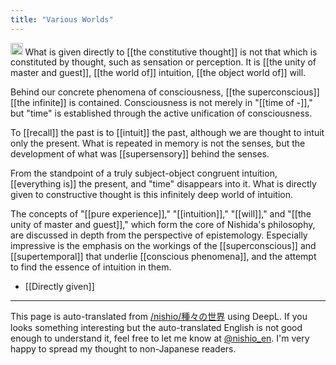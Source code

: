 ```yaml
---
title: "Various Worlds"
---
```


<img src='https://scrapbox.io/api/pages/nishio-en/claude/icon' alt='claude.icon' height="19.5"/>
What is given directly to [[the constitutive thought]] is not that which is constituted by thought, such as sensation or perception. It is [[the unity of master and guest]], [[the world of]] intuition, [[the object world of]] will.

Behind our concrete phenomena of consciousness, [[the superconscious]] [[the infinite]] is contained. Consciousness is not merely in "[[time of -]]," but "time" is established through the active unification of consciousness.

To [[recall]] the past is to [[intuit]] the past, although we are thought to intuit only the present. What is repeated in memory is not the senses, but the development of what was [[supersensory]] behind the senses.

From the standpoint of a truly subject-object congruent intuition, [[everything is]] the present, and "time" disappears into it. What is directly given to constructive thought is this infinitely deep world of intuition.

The concepts of "[[pure experience]]," "[[intuition]]," "[[will]]," and "[[the unity of master and guest]]," which form the core of Nishida's philosophy, are discussed in depth from the perspective of epistemology. Especially impressive is the emphasis on the workings of the [[superconscious]] and [[supertemporal]] that underlie [[conscious phenomena]], and the attempt to find the essence of intuition in them.

- [[Directly given]]
---
This page is auto-translated from [/nishio/種々の世界](https://scrapbox.io/nishio/種々の世界) using DeepL. If you looks something interesting but the auto-translated English is not good enough to understand it, feel free to let me know at [@nishio_en](https://twitter.com/nishio_en). I'm very happy to spread my thought to non-Japanese readers.